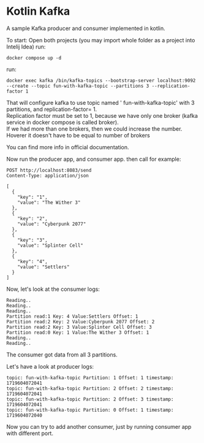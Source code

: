# Kotlin Kafka

A sample Kafka producer and consumer implemented in kotlin.

To start:
Open both projects (you may import whole folder as a project into Intelij Idea)
run:
```shell
docker compose up -d
```

run:</br>
```shell
docker exec kafka /bin/kafka-topics --bootstrap-server localhost:9092 --create --topic fun-with-kafka-topic --partitions 3 --replication-factor 1
```

That will configure kafka to use topic named ' fun-with-kafka-topic' with 3 partitions, and replication-factor= 1.</br>
Replication factor must be set to 1, because we have only one broker (kafka service in docker compose is called broker).</br>
If we had more than one brokers, then we could increase the number. Hoverer it doesn't have to be equal to number of brokers</br>

You can find more info in official documentation.

Now run the producer app, and consumer app.
then call for example:
```http request
POST http://localhost:8083/send
Content-Type: application/json

[
  {
    "key": "1",
    "value": "The Wither 3"
  },
  {
    "key": "2",
    "value": "Cyberpunk 2077"
  },
  {
    "key": "3",
    "value": "Splinter Cell"
  },
  {
    "key": "4",
    "value": "Settlers"
  }
]
```
Now, let's look at the consumer logs:
```shell
Reading..
Reading..
Reading..
Partition read:1 Key: 4 Value:Settlers Offset: 1
Partition read:2 Key: 2 Value:Cyberpunk 2077 Offset: 2
Partition read:2 Key: 3 Value:Splinter Cell Offset: 3
Partition read:0 Key: 1 Value:The Wither 3 Offset: 1
Reading..
Reading..

```

The consumer got data from all 3 partitions.

Let's have a look at producer logs:
```shell
topic: fun-with-kafka-topic Partition: 1 Offset: 1 timestamp: 1719604072041
topic: fun-with-kafka-topic Partition: 2 Offset: 2 timestamp: 1719604072041
topic: fun-with-kafka-topic Partition: 2 Offset: 3 timestamp: 1719604072041
topic: fun-with-kafka-topic Partition: 0 Offset: 1 timestamp: 1719604072040

```

Now you can try to add another consumer, just by running consumer app with different port.</br>
